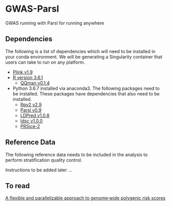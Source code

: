 # GWAS-Parsl
GWAS running with Parsl for running anywhere

## Dependencies
The following is a list of dependencies which will need to be installed in your conda environment. We will be generating a Singularity container that users can take to run on any platform.
- [Plink v1.9](https://www.cog-genomics.org/plink/1.9/)
- [R version 3.6.1](https://www.r-project.org)
    - [QQman v0.1.4](https://cran.r-project.org/web/packages/qqman/index.html)
- Python 3.6.7 installed via anaconda3. The following packages need to be installed. These packages have dependencies that also need to be installed.
    - [Rpy2 v2.9](https://rpy2.readthedocs.io/en/latest/)
    - [Parsl v0.9](https://parsl.readthedocs.io/en/stable/)
    - [LDPred v1.0.8](https://github.com/bvilhjal/ldpred)
    - [ldsc v1.0.0](https://github.com/bulik/ldsc/wiki/Heritability-and-Genetic-Correlation)
    - [PRSice-2](https://github.com/choishingwan/PRSice)

## Reference Data
The following reference data needs to be included in the analysis to perform stratification quality control.

Instructions to be added later ...

## To read
[A flexible and parallelizable approach to genome‐wide polygenic risk scores ](https://onlinelibrary.wiley.com/doi/epdf/10.1002/gepi.22245)
